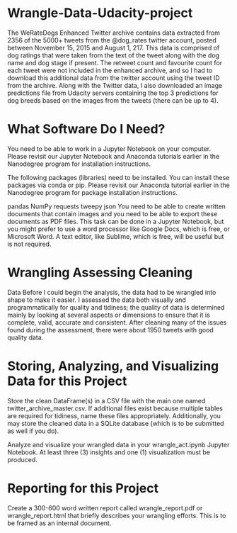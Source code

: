 # Wrangle-Data-Udacity-project
The WeRateDogs Enhanced Twitter archive contains data extracted from 2356 of the 5000+ tweets from the @dog_rates twitter account, posted between November 15, 2015 and August 1, 217. This data is comprised of dog ratings that were taken from the text of the tweet along with the dog name and dog stage if present. The retweet count and favourite count for each tweet were not included in the enhanced archive, and so I had to download this additional data from the twitter account using the tweet ID from the archive. Along with the Twitter data, I also downloaded an image predictions file from Udacity servers containing the top 3 predictions for dog breeds based on the images from the tweets (there can be up to 4).  

# What Software Do I Need?
You need to be able to work in a Jupyter Notebook on your computer. Please revisit our Jupyter Notebook and Anaconda tutorials earlier in the Nanodegree program for installation instructions.

The following packages (libraries) need to be installed. You can install these packages via conda or pip. Please revisit our Anaconda tutorial earlier in the Nanodegree program for package installation instructions.

pandas
NumPy
requests
tweepy
json
You need to be able to create written documents that contain images and you need to be able to export these documents as PDF files. This task can be done in a Jupyter Notebook, but you might prefer to use a word processor like Google Docs, which is free, or Microsoft Word. A text editor, like Sublime, which is free, will be useful but is not required.
# Wrangling Assessing Cleaning
Data  Before I could begin the analysis, the data had to be wrangled into shape to make it easier. I assessed the data both visually and programmatically for quality and tidiness; the quality of data is determined mainly by looking at several aspects or dimensions to ensure that it is complete, valid, accurate and consistent. After cleaning many of the issues found during the assessment, there were about 1950 tweets with good quality data. 
# Storing, Analyzing, and Visualizing Data for this Project
Store the clean DataFrame(s) in a CSV file with the main one named twitter_archive_master.csv. If additional files exist because multiple tables are required for tidiness, name these files appropriately. Additionally, you may store the cleaned data in a SQLite database (which is to be submitted as well if you do).

Analyze and visualize your wrangled data in your wrangle_act.ipynb Jupyter Notebook. At least three (3) insights and one (1) visualization must be produced.

# Reporting for this Project
Create a 300-600 word written report called wrangle_report.pdf or wrangle_report.html that briefly describes your wrangling efforts. This is to be framed as an internal document.
